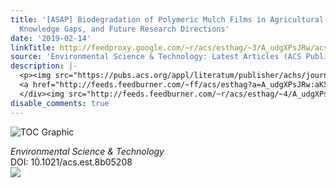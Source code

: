 ```yaml
---
title: '[ASAP] Biodegradation of Polymeric Mulch Films in Agricultural Soils: Concepts,
  Knowledge Gaps, and Future Research Directions'
date: '2019-02-14'
linkTitle: http://feedproxy.google.com/~r/acs/esthag/~3/A_udgXPsJRw/acs.est.8b05208
source: 'Environmental Science & Technology: Latest Articles (ACS Publications)'
description: |-
  <p><img src="https://pubs.acs.org/appl/literatum/publisher/achs/journals/content/esthag/0/esthag.ahead-of-print/acs.est.8b05208/20190214/images/medium/es-2018-052088_0006.gif" alt="TOC Graphic"/></p><div><cite>Environmental Science & Technology</cite></div><div>DOI: 10.1021/acs.est.8b05208</div><div class="feedflare">
  <a href="http://feeds.feedburner.com/~ff/acs/esthag?a=A_udgXPsJRw:aK5H01ubdYY:yIl2AUoC8zA"><img src="http://feeds.feedburner.com/~ff/acs/esthag?d=yIl2AUoC8zA" border="0"></img></a>
  </div><img src="http://feeds.feedburner.com/~r/acs/esthag/~4/A_udgXPsJRw" height="1" width="1" ...
disable_comments: true
---
```

<p><img src="https://pubs.acs.org/appl/literatum/publisher/achs/journals/content/esthag/0/esthag.ahead-of-print/acs.est.8b05208/20190214/images/medium/es-2018-052088_0006.gif" alt="TOC Graphic"/></p><div><cite>Environmental Science & Technology</cite></div><div>DOI: 10.1021/acs.est.8b05208</div><div class="feedflare">
<a href="http://feeds.feedburner.com/~ff/acs/esthag?a=A_udgXPsJRw:aK5H01ubdYY:yIl2AUoC8zA"><img src="http://feeds.feedburner.com/~ff/acs/esthag?d=yIl2AUoC8zA" border="0"></img></a>
</div><img src="http://feeds.feedburner.com/~r/acs/esthag/~4/A_udgXPsJRw" height="1" width="1" ...
